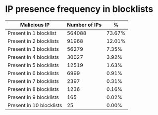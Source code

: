 # IP presence frequency in blocklists
| Malicious IP | Number of IPs | % |
|----|----|----|
| Present in 1 blocklist | 564088 | 73.67% |
| Present in 2 blocklists | 91968 | 12.01% |
| Present in 3 blocklists | 56279 | 7.35% |
| Present in 4 blocklists | 30027 | 3.92% |
| Present in 5 blocklists | 12519 | 1.63% |
| Present in 6 blocklists | 6999 | 0.91% |
| Present in 7 blocklists | 2397 | 0.31% |
| Present in 8 blocklists | 1236 | 0.16% |
| Present in 9 blocklists | 165 | 0.02% |
| Present in 10 blocklists | 25 | 0.00% |
